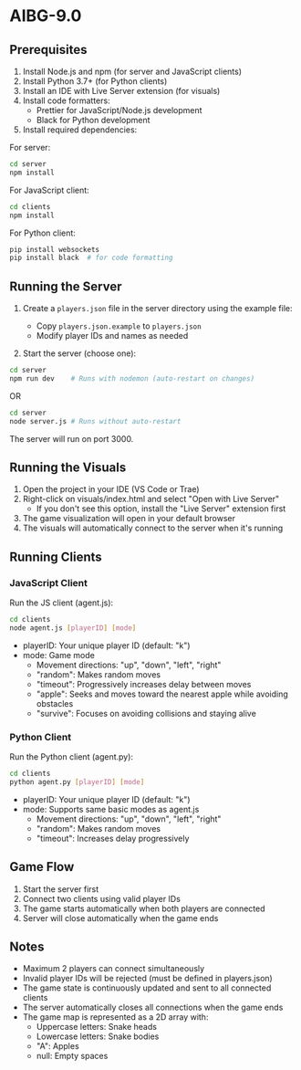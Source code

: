 # AIBG-9.0

## Prerequisites

1. Install Node.js and npm (for server and JavaScript clients)
2. Install Python 3.7+ (for Python clients)
3. Install an IDE with Live Server extension (for visuals)
4. Install code formatters:
   - Prettier for JavaScript/Node.js development
   - Black for Python development
5. Install required dependencies:

For server:

```bash
cd server
npm install
```

For JavaScript client:

```bash
cd clients
npm install
```

For Python client:

```bash
pip install websockets
pip install black  # for code formatting
```

## Running the Server

1. Create a `players.json` file in the server directory using the example file:

   - Copy `players.json.example` to `players.json`
   - Modify player IDs and names as needed

2. Start the server (choose one):

```bash
cd server
npm run dev    # Runs with nodemon (auto-restart on changes)
```

OR

```bash
cd server
node server.js # Runs without auto-restart
```

The server will run on port 3000.

## Running the Visuals

1. Open the project in your IDE (VS Code or Trae)
2. Right-click on visuals/index.html and select "Open with Live Server"
   - If you don't see this option, install the "Live Server" extension first
3. The game visualization will open in your default browser
4. The visuals will automatically connect to the server when it's running

## Running Clients

### JavaScript Client

Run the JS client (agent.js):

```bash
cd clients
node agent.js [playerID] [mode]
```

- playerID: Your unique player ID (default: "k")
- mode: Game mode
  - Movement directions: "up", "down", "left", "right"
  - "random": Makes random moves
  - "timeout": Progressively increases delay between moves
  - "apple": Seeks and moves toward the nearest apple while avoiding obstacles
  - "survive": Focuses on avoiding collisions and staying alive

### Python Client

Run the Python client (agent.py):

```bash
cd clients
python agent.py [playerID] [mode]
```

- playerID: Your unique player ID (default: "k")
- mode: Supports same basic modes as agent.js
  - Movement directions: "up", "down", "left", "right"
  - "random": Makes random moves
  - "timeout": Increases delay progressively

## Game Flow

1. Start the server first
2. Connect two clients using valid player IDs
3. The game starts automatically when both players are connected
4. Server will close automatically when the game ends

## Notes

- Maximum 2 players can connect simultaneously
- Invalid player IDs will be rejected (must be defined in players.json)
- The game state is continuously updated and sent to all connected clients
- The server automatically closes all connections when the game ends
- The game map is represented as a 2D array with:
  - Uppercase letters: Snake heads
  - Lowercase letters: Snake bodies
  - "A": Apples
  - null: Empty spaces
